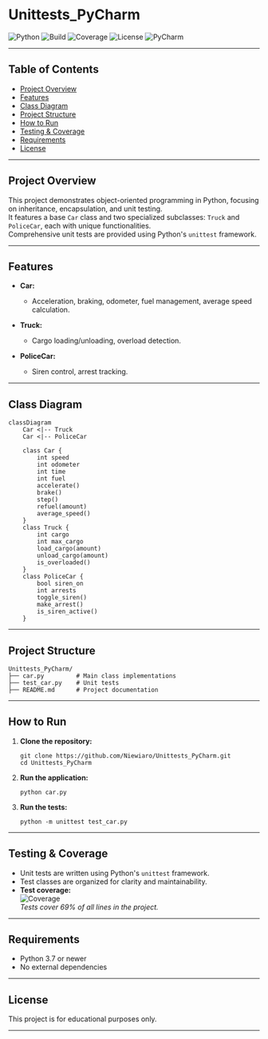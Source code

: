 # Unittests_PyCharm

![Python](https://img.shields.io/badge/python-3.7%2B-blue.svg)
![Build](https://img.shields.io/badge/build-passing-brightgreen)
![Coverage](https://img.shields.io/badge/coverage-69%25-yellow)
![License](https://img.shields.io/badge/license-Educational-lightgrey)
![PyCharm](https://img.shields.io/badge/IDE-PyCharm-blue)

---

## Table of Contents

- [Project Overview](#project-overview)
- [Features](#features)
- [Class Diagram](#class-diagram)
- [Project Structure](#project-structure)
- [How to Run](#how-to-run)
- [Testing & Coverage](#testing--coverage)
- [Requirements](#requirements)
- [License](#license)

---

## Project Overview

This project demonstrates object-oriented programming in Python, focusing on inheritance, encapsulation, and unit testing.  
It features a base `Car` class and two specialized subclasses: `Truck` and `PoliceCar`, each with unique functionalities.  
Comprehensive unit tests are provided using Python's `unittest` framework.

---

## Features

- **Car:**  
  - Acceleration, braking, odometer, fuel management, average speed calculation.

- **Truck:**  
  - Cargo loading/unloading, overload detection.

- **PoliceCar:**  
  - Siren control, arrest tracking.

---

## Class Diagram

```mermaid
classDiagram
    Car <|-- Truck
    Car <|-- PoliceCar

    class Car {
        int speed
        int odometer
        int time
        int fuel
        accelerate()
        brake()
        step()
        refuel(amount)
        average_speed()
    }
    class Truck {
        int cargo
        int max_cargo
        load_cargo(amount)
        unload_cargo(amount)
        is_overloaded()
    }
    class PoliceCar {
        bool siren_on
        int arrests
        toggle_siren()
        make_arrest()
        is_siren_active()
    }
```

---

## Project Structure

```
Unittests_PyCharm/
├── car.py         # Main class implementations
├── test_car.py    # Unit tests
├── README.md      # Project documentation
```

---

## How to Run

1. **Clone the repository:**
   ```
   git clone https://github.com/Niewiaro/Unittests_PyCharm.git
   cd Unittests_PyCharm
   ```

2. **Run the application:**
   ```
   python car.py
   ```

3. **Run the tests:**
   ```
   python -m unittest test_car.py
   ```

---

## Testing & Coverage

- Unit tests are written using Python's `unittest` framework.
- Test classes are organized for clarity and maintainability.
- **Test coverage:**  
  ![Coverage](https://img.shields.io/badge/coverage-69%25-yellow)  
  _Tests cover 69% of all lines in the project._

---

## Requirements

- Python 3.7 or newer
- No external dependencies

---

## License

This project is for educational purposes only.

---
